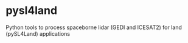 # pysl4land
Python tools to process spaceborne lidar (GEDI and ICESAT2) for land (pySL4Land) applications 
